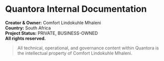 # Quantora Internal Documentation

**Creator & Owner:** Comfort Lindokuhle Mhaleni  
**Country:** South Africa  
**Project Status:** PRIVATE, BUSINESS-OWNED  
**All rights reserved.**

> All technical, operational, and governance content within Quantora is the intellectual property of Comfort Lindokuhle Mhaleni.